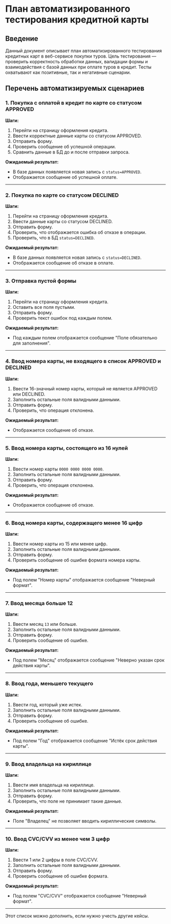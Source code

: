# План автоматизированного тестирования кредитной карты

## Введение
Данный документ описывает план автоматизированного тестирования кредитных карт в веб-сервисе покупки туров. Цель тестирования — проверить корректность обработки данных, валидации формы и взаимодействия с базой данных при оплате туров в кредит. Тесты охватывают как позитивные, так и негативные сценарии.

## Перечень автоматизируемых сценариев

### 1. Покупка с оплатой в кредит по карте со статусом APPROVED
**Шаги:**
1. Перейти на страницу оформления кредита.
2. Ввести корректные данные карты со статусом APPROVED.
3. Отправить форму.
4. Проверить сообщение об успешной операции.
5. Сравнить данные в БД до и после отправки запроса.

**Ожидаемый результат:**
- В базе данных появляется новая запись с `status=APPROVED`.
- Отображается сообщение об успешной оплате.

---

### 2. Покупка по карте со статусом DECLINED
**Шаги:**
1. Перейти на страницу оформления кредита.
2. Ввести данные карты со статусом DECLINED.
3. Отправить форму.
4. Проверить, что отображается ошибка об отказе в операции.
5. Проверить, что в БД `status=DECLINED`.

**Ожидаемый результат:**
- В базе данных появляется новая запись с `status=DECLINED`.
- Отображается сообщение об отказе в оплате.

---

### 3. Отправка пустой формы
**Шаги:**
1. Перейти на страницу оформления кредита.
2. Оставить все поля пустыми.
3. Отправить форму.
4. Проверить текст ошибок под каждым полем.

**Ожидаемый результат:**
- Под каждым полем отображается сообщение "Поле обязательно для заполнения".

---

### 4. Ввод номера карты, не входящего в список APPROVED и DECLINED
**Шаги:**
1. Ввести 16-значный номер карты, который не является APPROVED или DECLINED.
2. Заполнить остальные поля валидными данными.
3. Отправить форму.
4. Проверить, что операция отклонена.

**Ожидаемый результат:**
- Отображается сообщение об отказе.

---

### 5. Ввод номера карты, состоящего из 16 нулей
**Шаги:**
1. Ввести номер карты `0000 0000 0000 0000`.
2. Заполнить остальные поля валидными данными.
3. Отправить форму.
4. Проверить, что операция отклонена.

**Ожидаемый результат:**
- Отображается сообщение об отказе.

---

### 6. Ввод номера карты, содержащего менее 16 цифр
**Шаги:**
1. Ввести номер карты из 15 или менее цифр.
2. Заполнить остальные поля валидными данными.
3. Отправить форму.
4. Проверить сообщение об ошибке формата номера карты.

**Ожидаемый результат:**
- Под полем "Номер карты" отображается сообщение "Неверный формат".

---

### 7. Ввод месяца больше 12
**Шаги:**
1. Ввести месяц `13` или больше.
2. Заполнить остальные поля валидными данными.
3. Отправить форму.
4. Проверить сообщение об ошибке.

**Ожидаемый результат:**
- Под полем "Месяц" отображается сообщение "Неверно указан срок действия карты".

---

### 8. Ввод года, меньшего текущего
**Шаги:**
1. Ввести год, который уже истек.
2. Заполнить остальные поля валидными данными.
3. Отправить форму.
4. Проверить сообщение об ошибке.

**Ожидаемый результат:**
- Под полем "Год" отображается сообщение "Истёк срок действия карты".

---

### 9. Ввод владельца на кириллице
**Шаги:**
1. Ввести имя владельца на кириллице.
2. Заполнить остальные поля валидными данными.
3. Отправить форму.
4. Проверить, что поле не принимает такие данные.

**Ожидаемый результат:**
- Поле "Владелец" не позволяет вводить кириллические символы.

---

### 10. Ввод CVC/CVV из менее чем 3 цифр
**Шаги:**
1. Ввести 1 или 2 цифры в поле CVC/CVV.
2. Заполнить остальные поля валидными данными.
3. Отправить форму.
4. Проверить сообщение об ошибке формата.

**Ожидаемый результат:**
- Под полем "CVC/CVV" отображается сообщение "Неверный формат".

---

Этот список можно дополнить, если нужно учесть другие кейсы.
